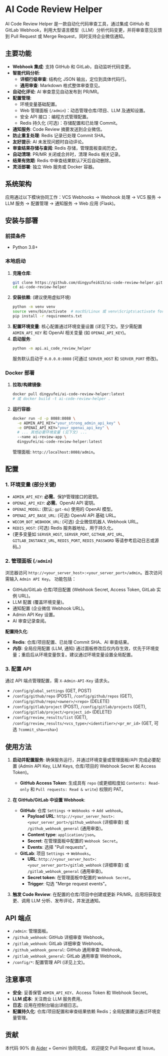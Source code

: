 # AI Code Review Helper

AI Code Review Helper 是一款自动化代码审查工具，通过集成 GitHub 和 GitLab Webhook，利用大型语言模型（LLM）分析代码变更，并将审查意见反馈到 Pull Request 或 Merge Request，同时支持企业微信通知。

## 主要功能

- **Webhook 集成**: 支持 GitHub 和 GitLab，自动监听代码变更。
- **智能代码分析**:
    - **详细行级审查**: 结构化 JSON 输出，定位到具体代码行。
    - **通用审查**: Markdown 格式整体审查意见。
- **自动化评论**: AI 审查意见自动发布到 PR/MR。
- **配置管理**:
    - 环境变量基础配置。
    - Web 管理面板 (`/admin`)：动态管理仓库/项目、LLM 及通知设置。
    - 安全 API 接口：编程方式管理配置。
    - Redis 持久化 (可选)：存储配置和已处理 Commit。
- **通知服务**: Code Review 摘要发送到企业微信。
- **防止重复处理**: Redis 记录已处理 Commit SHA。
- **友好提示**: AI 未发现问题时自动评论。
- **审查结果存储与查阅**: Redis 存储，管理面板查阅历史。
- **自动清理**: PR/MR 关闭或合并时，清理 Redis 相关记录。
- **结果有效期**: Redis 中审查结果默认7天后自动删除。
- **灵活部署**: 独立 Web 服务或 Docker 容器。

## 系统架构

应用通过以下模块协同工作：VCS Webhooks -> Webhook 处理 -> VCS 服务 -> LLM 服务 -> 配置管理 -> 通知服务 -> Web 应用 (Flask)。

## 安装与部署

### 前提条件
- Python 3.8+

### 本地启动
1.  **克隆仓库**:
    ```bash
    git clone https://github.com/dingyufei615/ai-code-review-helper.git
    cd ai-code-review-helper
    ```
2.  **安装依赖**: (建议使用虚拟环境)
    ```bash
    python -m venv venv
    source venv/bin/activate  # macOS/Linux 或 venv\Scripts\activate for Windows
    pip install -r requirements.txt
    ```
3.  **配置环境变量**: 核心配置通过环境变量设置 (详见下文)。至少需配置 `ADMIN_API_KEY` 和 OpenAI 相关变量 (如 `OPENAI_API_KEY`)。
4.  **启动服务**:
    ```bash
    python -m api.ai_code_review_helper
    ```
    服务默认启动于 `0.0.0.0:8088` (可通过 `SERVER_HOST` 和 `SERVER_PORT` 修改)。

### Docker 部署
1.  **拉取/构建镜像**:
    ```bash
    docker pull dingyufei/ai-code-review-helper:latest
    # 或 docker build -t ai-code-review-helper .
    ```
2.  **运行容器**:
    ```bash
    docker run -d -p 8088:8088 \
      -e ADMIN_API_KEY="your_strong_admin_api_key" \
      -e OPENAI_API_KEY="your_openai_api_key" \
      # ... 其他必要环境变量 (见下文) ...
      --name ai-review-app \
      dingyufei/ai-code-review-helper:latest
    ```
    管理面板: `http://localhost:8088/admin`。

## 配置

### 1. 环境变量 (部分关键)
-   `ADMIN_API_KEY`: **必需**。保护管理接口的密钥。
-   `OPENAI_API_KEY`: **必需**。OpenAI API 密钥。
-   `OPENAI_MODEL`: (默认: `gpt-4o`) 使用的 OpenAI 模型。
-   `OPENAI_API_BASE_URL`: (可选) OpenAI API 基础 URL。
-   `WECOM_BOT_WEBHOOK_URL`: (可选) 企业微信机器人 Webhook URL。
-   `REDIS_HOST`: (可选) Redis 服务器地址，用于持久化。
-   (更多变量如 `SERVER_HOST`, `SERVER_PORT`, `GITHUB_API_URL`, `GITLAB_INSTANCE_URL`, `REDIS_PORT`, `REDIS_PASSWORD` 等请参考启动日志或源码。)

### 2. 管理面板 (`/admin`)
浏览器访问 `http://<your_server_host>:<your_server_port>/admin`。首次访问需输入 `Admin API Key`。
功能包括：
- GitHub/GitLab 仓库/项目配置 (Webhook Secret, Access Token, GitLab 实例 URL)。
- LLM 配置 (覆盖环境变量)。
- 通知配置 (企业微信 Webhook URL)。
- Admin API Key 设置。
- AI 审查记录查阅。

**配置持久化**:
- **Redis**: 仓库/项目配置、已处理 Commit SHA、AI 审查结果。
- **内存**: 全局应用配置 (LLM, 通知) 通过面板修改后仅内存生效，优先于环境变量；重启后从环境变量恢复。建议通过环境变量设置全局配置。

### 3. 配置 API
通过 API 端点管理配置，需 `X-Admin-API-Key` 请求头。
-   `/config/global_settings` (GET, POST)
-   `/config/github/repo` (POST), `/config/github/repos` (GET), `/config/github/repo/<owner>/<repo>` (DELETE)
-   `/config/gitlab/project` (POST), `/config/gitlab/projects` (GET), `/config/gitlab/project/<project_id>` (DELETE)
-   `/config/review_results/list` (GET), `/config/review_results/<vcs_type>/<identifier>/<pr_mr_id>` (GET, 可选 `?commit_sha=<sha>`)

## 使用方法

1.  **启动并配置服务**: 确保服务运行，并通过环境变量或管理面板/API 完成必要配置 (Admin API Key, LLM Keys, 仓库/项目的 Webhook Secret 和 Access Token)。
    -   **GitHub Access Token**: 生成具有 `repo` (或更细粒度如 `Contents: Read-only` 和 `Pull requests: Read & write`) 权限的 PAT。

2.  **在 GitHub/GitLab 中设置 Webhook**:
    -   **GitHub**: 仓库 `Settings` -> `Webhooks` -> `Add webhook`。
        -   **Payload URL**: `http://<your_server_host>:<your_server_port>/github_webhook` (详细审查) 或 `/github_webhook_general` (通用审查)。
        -   **Content type**: `application/json`。
        -   **Secret**: 在管理面板中配置的 `Webhook Secret`。
        -   **Events**: 选择 "Pull requests"。
    -   **GitLab**: 项目 `Settings` -> `Webhooks`。
        -   **URL**: `http://<your_server_host>:<your_server_port>/gitlab_webhook` (详细审查) 或 `/gitlab_webhook_general` (通用审查)。
        -   **Secret token**: 在管理面板中配置的 `Webhook Secret`。
        -   **Trigger**: 勾选 "Merge request events"。

3.  **触发 Code Review**: 在配置的仓库/项目中创建或更新 PR/MR。应用将获取变更、调用 LLM 分析、发布评论，并发送通知。

## API 端点
-   `/admin`: 管理面板。
-   `/github_webhook`: GitHub 详细审查 Webhook。
-   `/gitlab_webhook`: GitLab 详细审查 Webhook。
-   `/github_webhook_general`: GitHub 通用审查 Webhook。
-   `/gitlab_webhook_general`: GitLab 通用审查 Webhook。
-   `/config/*`: 配置管理 API (详见上文)。

## 注意事项
-   **安全**: 妥善保管 `ADMIN_API_KEY`、Access Token 和 Webhook Secret。
-   **LLM 成本**: 关注商业 LLM 服务费用。
-   **日志**: 应用在控制台输出详细日志。
-   **配置持久化**: 仓库/项目配置和审查结果依赖 Redis；全局配置建议通过环境变量管理。

## 贡献
本代码 90% 由 [Aider](https://github.com/Aider-AI/aider) + Gemini 协同完成。
欢迎提交 Pull Request 或 Issue。
